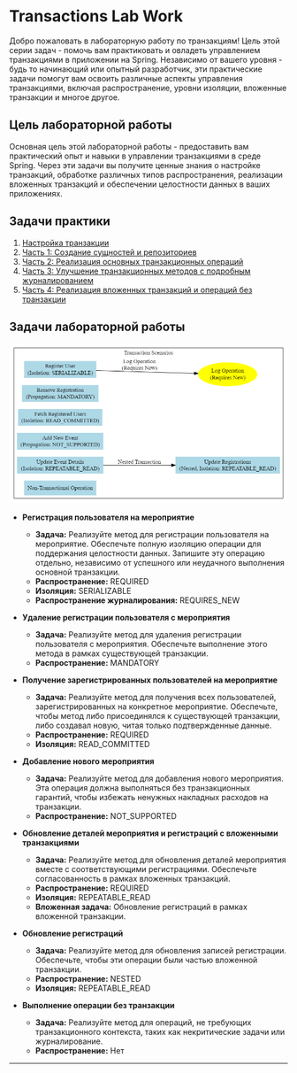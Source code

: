# Transactions Lab Work

Добро пожаловать в лабораторную работу по транзакциям! Цель этой серии задач - помочь вам практиковать и овладеть управлением транзакциями в приложении на Spring. Независимо от вашего уровня - будь то начинающий или опытный разработчик, эти практические задачи помогут вам освоить различные аспекты управления транзакциями, включая распространение, уровни изоляции, вложенные транзакции и многое другое.

## Цель лабораторной работы

Основная цель этой лабораторной работы - предоставить вам практический опыт и навыки в управлении транзакциями в среде Spring. Через эти задачи вы получите ценные знания о настройке транзакций, обработке различных типов распространения, реализации вложенных транзакций и обеспечении целостности данных в ваших приложениях.

## Задачи практики

1. [Настройка транзакции](practice/configuration.md)
2. [Часть 1: Создание сущностей и репозиториев](practice/lessons/entities-and-repositories.md)
3. [Часть 2: Реализация основных транзакционных операций](practice/lessons/basic-transactional-operations.md)
4. [Часть 3: Улучшение транзакционных методов с подробным журналированием](practice/lessons/transactional-logging.md)
5. [Часть 4: Реализация вложенных транзакций и операций без транзакции](practice/lessons/nested-and-non-transactional-operations.md)

## Задачи лабораторной работы

![img.png](../../srcs/transactions/task-chart.png)

- **Регистрация пользователя на мероприятие**
  - **Задача:** Реализуйте метод для регистрации пользователя на мероприятие. Обеспечьте полную изоляцию операции для поддержания целостности данных. Запишите эту операцию отдельно, независимо от успешного или неудачного выполнения основной транзакции.
  - **Распространение:** REQUIRED
  - **Изоляция:** SERIALIZABLE
  - **Распространение журналирования:** REQUIRES_NEW

- **Удаление регистрации пользователя с мероприятия**
  - **Задача:** Реализуйте метод для удаления регистрации пользователя с мероприятия. Обеспечьте выполнение этого метода в рамках существующей транзакции.
  - **Распространение:** MANDATORY

- **Получение зарегистрированных пользователей на мероприятие**
  - **Задача:** Реализуйте метод для получения всех пользователей, зарегистрированных на конкретное мероприятие. Обеспечьте, чтобы метод либо присоединялся к существующей транзакции, либо создавал новую, читая только подтвержденные данные.
  - **Распространение:** REQUIRED
  - **Изоляция:** READ_COMMITTED

- **Добавление нового мероприятия**
  - **Задача:** Реализуйте метод для добавления нового мероприятия. Эта операция должна выполняться без транзакционных гарантий, чтобы избежать ненужных накладных расходов на транзакции.
  - **Распространение:** NOT_SUPPORTED

- **Обновление деталей мероприятия и регистраций с вложенными транзакциями**
  - **Задача:** Реализуйте метод для обновления деталей мероприятия вместе с соответствующими регистрациями. Обеспечьте согласованность в рамках вложенных транзакций.
  - **Распространение:** REQUIRED
  - **Изоляция:** REPEATABLE_READ
  - **Вложенная задача:** Обновление регистраций в рамках вложенной транзакции.

- **Обновление регистраций**
  - **Задача:** Реализуйте метод для обновления записей регистрации. Обеспечьте, чтобы эти операции были частью вложенной транзакции.
  - **Распространение:** NESTED
  - **Изоляция:** REPEATABLE_READ

- **Выполнение операции без транзакции**
  - **Задача:** Реализуйте метод для операций, не требующих транзакционного контекста, таких как некритические задачи или журналирование.
  - **Распространение:** Нет

---